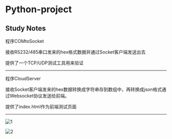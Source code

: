 # Python-project
Study Notes
---------------------------------------------------------------------------------------------------------
程序COMtoSocket

接收RS232/485串口发来的hex格式数据并通过Socket客户端发送出去

提供了一个TCP/UDP测试工具用来验证

---------------------------------------------------------------------------------------------------------
程序CloudServer

接收Socket客户端发来的hex数据转换成字符串存到数组中，再转换成json格式通过Websocket协议发送给前端。

提供了index.html作为前端测试页面

---------------------------------------------------------------------------------------------------------

![1](https://user-images.githubusercontent.com/49359900/124698601-c78dc480-df1b-11eb-9f78-9b6d35333285.jpg)

![2](https://user-images.githubusercontent.com/49359900/125199922-0664a700-e29b-11eb-8f93-35c3907cc333.png)

